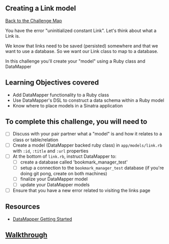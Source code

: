 ## Creating a Link model

[Back to the Challenge Map](00_challenge_map.md)

You have the error "uninitialized constant Link". Let's think about what a Link is.

We know that links need to be saved (persisted) somewhere and that we want to use a database. So we want our Link class to map to a database.

In this challenge you'll create your "model" using a Ruby class and DataMapper

## Learning Objectives covered

* Add DataMapper functionality to a Ruby class
* Use DataMapper's DSL to construct a data schema within a Ruby model
* Know where to place models in a Sinatra application

## To complete this challenge, you will need to

- [ ] Discuss with your pair partner what a "model" is and how it relates to a class or table/relation
- [ ] Create a model (DataMapper backed ruby class) in `app/models/link.rb` with `:id`, `:title` and `:url` properties
- [ ] At the bottom of `link.rb`, instruct DataMapper to:
  - [ ] create a database called 'bookmark_manager_test'
  - [ ] setup a connection to the `bookmark_manager_test` database (if you're doing git pong, create on both machines)
  - [ ] finalize your DataMapper model
  - [ ] update your DataMapper models
- [ ] Ensure that you have a new error related to visiting the links page

## Resources

* [DataMapper Getting Started](http://datamapper.org/getting-started.html)

## [Walkthrough](walkthroughs/09.md)
